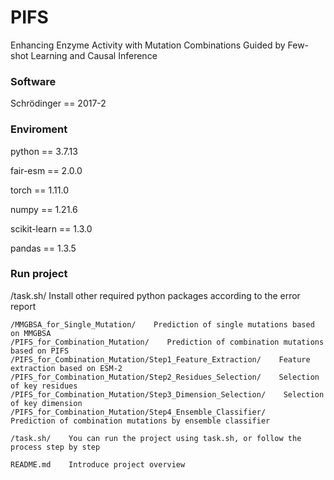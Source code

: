 # PIFS
Enhancing Enzyme Activity with Mutation Combinations Guided by Few-shot Learning and Causal Inference

### Software
Schrödinger == 2017-2

### Enviroment
python == 3.7.13

fair-esm == 2.0.0

torch == 1.11.0

numpy == 1.21.6

scikit-learn == 1.3.0

pandas == 1.3.5


### Run project
/task.sh/    Install other required python packages according to the error report


```
/MMGBSA_for_Single_Mutation/    Prediction of single mutations based on MMGBSA
/PIFS_for_Combination_Mutation/    Prediction of combination mutations based on PIFS
/PIFS_for_Combination_Mutation/Step1_Feature_Extraction/    Feature extraction based on ESM-2
/PIFS_for_Combination_Mutation/Step2_Residues_Selection/    Selection of key residues
/PIFS_for_Combination_Mutation/Step3_Dimension_Selection/    Selection of key dimension
/PIFS_for_Combination_Mutation/Step4_Ensemble_Classifier/     Prediction of combination mutations by ensemble classifier

/task.sh/    You can run the project using task.sh, or follow the process step by step

README.md    Introduce project overview
```
